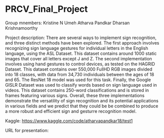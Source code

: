 # PRCV_Final_Project

Group mnembers:
Kristine N Umeh
Atharva Pandkar
Dharsan Krishnamoorthy 

Project description:
There are several ways to implement sign recognition, and three distinct methods have been explored. The first approach involves recognizing sign language gestures for individual letters in the English language, using the ASL Dataset. This dataset contains around 1000 static images that cover all letters except J and Z. The second implementation involves using hand gestures to control devices, as tested on the HAGRID Dataset. This dataset contains over 550,000 FullHD RGB images divided into 18 classes, with data from 34,730 individuals between the ages of 18 and 65. The ResNet 18 model was used for this task. Finally, the Google GISLR Dataset was used to classify words based on sign language used in videos. This dataset contains 250-word classifications and is stored in frames featuring various signs. Overall, these three implementations demonstrate the versatility of sign recognition and its potential applications in various fields and we predict that they could be be combined to produce a more robust and efficient sign and gesturre recognition model.


Kaggle: https://www.kaggle.com/code/atharvapandkar18/test1

URL for presentation: 
